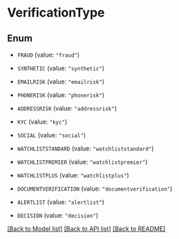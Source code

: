 # VerificationType

## Enum


* `FRAUD` (value: `"fraud"`)

* `SYNTHETIC` (value: `"synthetic"`)

* `EMAILRISK` (value: `"emailrisk"`)

* `PHONERISK` (value: `"phonerisk"`)

* `ADDRESSRISK` (value: `"addressrisk"`)

* `KYC` (value: `"kyc"`)

* `SOCIAL` (value: `"social"`)

* `WATCHLISTSTANDARD` (value: `"watchliststandard"`)

* `WATCHLISTPREMIER` (value: `"watchlistpremier"`)

* `WATCHLISTPLUS` (value: `"watchlistplus"`)

* `DOCUMENTVERIFICATION` (value: `"documentverification"`)

* `ALERTLIST` (value: `"alertlist"`)

* `DECISION` (value: `"decision"`)


[[Back to Model list]](../../README.md#documentation-for-models) [[Back to API list]](../../README.md#documentation-for-api-endpoints) [[Back to README]](../../README.md)


